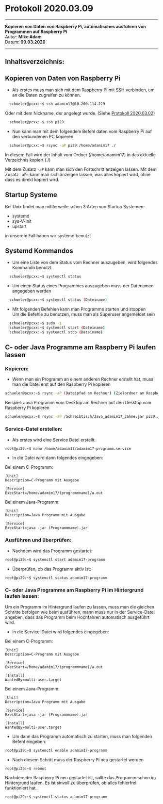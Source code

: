 # Protokoll 2020.03.09
--------------------------
**Kopieren von Daten von Raspberry Pi, automatisches ausführen von Programmen auf Raspberry Pi**   
Autor: **Mike Adam**  
Datum: **09.03.2020**   

----------------------
## Inhaltsverzeichnis:



## Kopieren von Daten von Raspberry Pi
* Als erstes muss man sich mit dem Raspberry Pi mit SSH verbinden, um an die Daten zugreifen zu können.
````bash
  schueler@pcxx:~$ ssh adamim17@10.200.114.229
````
Oder mit dem Nickname, der angelegt wurde. (Siehe  [Protokoll 2020.03.02](https://github.com/HTLMechatronics/m17-3ahme-la1-sx/blob/adamim17/protokolle/protokoll_2020-03-02_adamim17.md#anlegen-von-einem-nickname-f%C3%BCr-schnelleres-einloggen))
````bash
  schueler@pcxx:~$ ssh pi29
````
* Nun kann man mit dem folgendem Befehl daten vom Raspberry Pi auf den verbundenen PC kopieren
````bash
  schueler@pcxx:~$ rsync -aP pi29:/home/adamim17 ./
````
In diesem Fall wird der Inhalt vom Ordner (/home/adamim17) in das aktuelle Verzeichnis kopiert (./)   
   
Mit dem Zusatz `-aP` kann man sich den Fortschritt anzeigen lassen. Mit dem Zusatz `-aPn` kann man sich anzeigen lassen, was alles kopiert wird, ohne dass es direkt kopiert wird.

## Startup Systeme
Bei Unix findet man mittlerweile schon 3 Arten von Startup Systemen:
* systemd
* sys-V-init
* upstart
   
in unserem Fall haben wir systemd benutzt

## Systemd Kommandos
* Um eine Liste von dem Status vom Rechner auszugeben, wird folgendes Kommando benutzt
````bash
  schueler@pcxx:~$ systemctl status
````
* Um einen Status eines Programmes auszugeben muss der Datenamen angegeben werden
````bash
  schueler@pcxx:~$ systemctl status (Dateiname)
````
* Mit folgenden Befehlen kann man Programme starten und stoppen   
Um die Befehle zu benutzen, muss man als Superuser angemeldet sein
````bash
  schueler@pcxx:~$ sudo -i   
  schueler@pcxx:~$ systemctl start (Dateiname)
  schueler@pcxx:~$ systemctl stop (Dateiname)
````

## C- oder Java Programme am Raspberry Pi laufen lassen 
### Kopieren:
* Wenn man ein Programm an einem anderen Rechner erstellt hat, muss man die Datei erst auf den Raspberry Pi kopieren
````bash
schueler@pcxx:~$ rsync -aP (Dateipfad am Rechner) (Zielordner am Raspberry Pi)
````
Beispiel: Java Programm vom Desktop am Rechner auf den Desktop vom Raspberry Pi kopieren
````bash
schueler@pcxx:~$ rsync -aP /Schreibtisch/Java_adamim17_3ahme.jar pi29:/Schreibtisch
````
### Service-Datei erstellen:
* Als erstes wird eine Service Datei erstellt:
````bash
root@pi29:~$ nano /home/adamim17/adamim17-programm.service
````
* In die Datei wird dann folgendes eingegeben:   

Bei einem C-Programm:
````
[Unit]
Description=C-Programm mit Ausgabe 

[Service]
ExecStart=/home/adamim17/(programmname)/a.out
````
Bei einem Java-Programm:
````
[Unit]
Description=Java Programm mit Ausgabe

[Service]
ExecStart=java -jar (Programmname).jar
````
### Ausführen und überprüfen:

* Nachdem wird das Programm gestartet:
````bash
root@pi29:~$ systemctl start adamim17-programm
````
* Überprüfen, ob das Programm aktiv ist:
````bash
root@pi29:~$ systemctl status adamim17-programm
````
### C- oder Java Programme am Raspberry Pi im Hintergrund laufen lassen:
Um ein Programm im Hintergrund laufen zu lassen, muss man die gleichen Schritte befolgen wie beim ausführen, mann muss nur in der Service-Datei angeben, dass das Programm beim Hochfahren automatisch ausgeführt wird.

* In die Service-Datei wird folgendes eingegeben:   

Bei einem C-Programm:
````
[Unit]
Description=C-Programm mit Ausgabe 

[Service]
ExecStart=/home/adamim17/(programmname)/a.out

[Install]
WantedBy=multi-user.target
````
Bei einem Java-Programm:
````
[Unit]
Description=Java Programm mit Ausgabe

[Service]
ExecStart=java -jar (Programmname).jar

[Install]
WantedBy=multi-user.target
````
* Um dann das Programm automatisch zu starten, muss man folgenden Befehl eingeben:
````bash
root@pi29:~$ systemctl enable adamim17-programm
````
* Nach diesem Schritt muss der Raspberry Pi neu gestartet werden
````bash
root@pi29:~$ reboot
````
Nachdem der Raspberry Pi neu gestartet ist, sollte das Programm schon im Hintergrund laufen. Es ist sinvoll zu überprüfen, ob alles fehlerfrei funktioniert hat.
````bash
root@pi29:~$ systemctl status adamim17-programm
````




